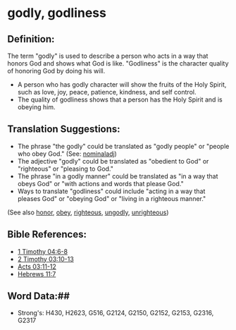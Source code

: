# godly, godliness #

## Definition: ##

The term "godly" is used to describe a person who acts in a way that honors God and shows what God is like. "Godliness" is the character quality of honoring God by doing his will.

* A person who has godly character will show the fruits of the Holy Spirit, such as love, joy, peace, patience, kindness, and self control.
* The quality of godliness shows that a person has the Holy Spirit and is obeying him.

## Translation Suggestions: ##

* The phrase "the godly" could be translated as "godly people" or "people who obey God." (See: [nominaladj](rc://en/ta/man/translate/figs-nominaladj))
* The adjective "godly" could be translated as "obedient to God" or "righteous" or "pleasing to God." 
* The phrase "in a godly manner" could be translated as "in a way that obeys God" or "with actions and words that please God."
* Ways to translate "godliness" could include "acting in a way that pleases God" or "obeying God" or "living in a righteous manner."

(See also [honor](../other/honor.md), [obey](../other/obey.md), [righteous](../kt/righteous.md), [ungodly](../kt/ungodly.md), [unrighteous](../kt/unrighteous.md))

## Bible References: ##

* [1 Timothy 04:6-8](rc://en/tn/help/1ti/04/06)
* [2 Timothy 03:10-13](rc://en/tn/help/2ti/03/10)
* [Acts 03:11-12](rc://en/tn/help/act/03/11)
* [Hebrews 11:7](rc://en/tn/help/heb/11/07)

## Word Data:##

* Strong's: H430, H2623, G516, G2124, G2150, G2152, G2153, G2316, G2317

